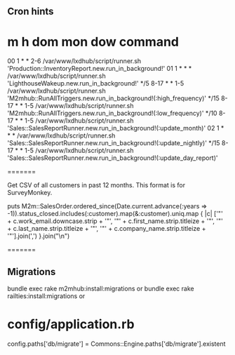 ## Cron hints

# m h  dom mon dow   command
00 1 * * 2-6 /var/www/lxdhub/script/runner.sh 'Production::InventoryReport.new.run_in_background!'
01 1 * * * /var/www/lxdhub/script/runner.sh 'LighthouseWakeup.new.run_in_background!'
*/5 8-17 * * 1-5 /var/www/lxdhub/script/runner.sh 'M2mhub::RunAllTriggers.new.run_in_background!(:high_frequency)'
*/15 8-17 * * 1-5 /var/www/lxdhub/script/runner.sh 'M2mhub::RunAllTriggers.new.run_in_background!(:low_frequency)'
*/10 8-17 * * 1-5 /var/www/lxdhub/script/runner.sh 'Sales::SalesReportRunner.new.run_in_background!(:update_month)'
02 1 * * * /var/www/lxdhub/script/runner.sh 'Sales::SalesReportRunner.new.run_in_background!(:update_nightly)'
*/15 8-17 * * 1-5 /var/www/lxdhub/script/runner.sh 'Sales::SalesReportRunner.new.run_in_background!(:update_day_report)'

=======

Get CSV of all customers in past 12 months.  This format is for SurveyMonkey.

puts M2m::SalesOrder.ordered_since(Date.current.advance(:years => -1)).status_closed.includes(:customer).map(&:customer).uniq.map { |c| ['"' + c.work_email.downcase.strip + '"', '"' + c.first_name.strip.titleize + '"', '"' + c.last_name.strip.titleize + '"', '"' + c.company_name.strip.titleize + '"'].join(',') }.join("\n")

=======

## Migrations

bundle exec rake m2mhub:install:migrations
or
bundle exec rake railties:install:migrations
or
# config/application.rb
config.paths['db/migrate'] = Commons::Engine.paths['db/migrate'].existent
